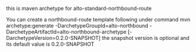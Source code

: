 this is maven archetype for alto-standard-northbound-route

You can create a northbound-route template following under command
mvn archetype:generate -DarchetypeGroupId=alto-northbound -DarchetypeArtifactId=alto-northbound-archetype [-DarchetypeVersion=0.2.0-SNAPSHOT]
the snapshot version is optional and its default value is 0.2.0-SNAPSHOT




